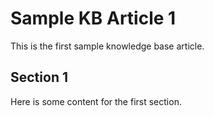 # Sample KB Article 1

This is the first sample knowledge base article.

## Section 1

Here is some content for the first section.
